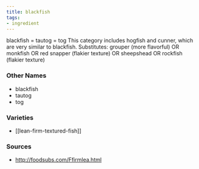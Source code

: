 ```yaml
---
title: blackfish
tags:
- ingredient
---
```

blackfish = tautog = tog This category includes hogfish and cunner, which are very similar to blackfish. Substitutes: grouper (more flavorful) OR monkfish OR red snapper (flakier texture) OR sheepshead OR rockfish (flakier texture)

### Other Names

* blackfish
* tautog
* tog

### Varieties

* [[lean-firm-textured-fish]]

### Sources
* http://foodsubs.com/Ffirmlea.html
